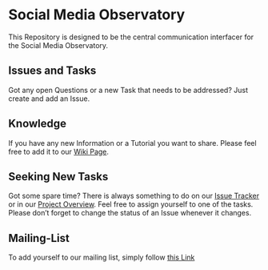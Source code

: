 # Social Media Observatory

This Repository is designed to be the central communication interfacer for the Social Media Observatory. 

## Issues and Tasks

Got any open Questions or a new Task that needs to be addressed? Just create and add an Issue.

## Knowledge

If you have any new Information or a Tutorial you want to share. Please feel free to add it to our [Wiki Page](LINK).

## Seeking New Tasks

Got some spare time? There is always something to do on our [Issue Tracker](https://github.com/Leibniz-HBI/Social-Media-Observatory/issues) or in our [Project Overview](https://github.com/Leibniz-HBI/Social-Media-Observatory/projects/1).  Feel free to assign yourself to one of the tasks. Please don’t forget to change the status of an Issue whenever it changes. 

## Mailing-List

To add yourself to our mailing list, simply follow [this Link](https://www.listserv.dfn.de/sympa/info/smo-fgz)
